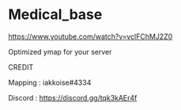 # Medical_base

https://www.youtube.com/watch?v=vclFChMJ2Z0

Optimized ymap for your server

CREDIT

Mapping : iakkoise#4334

Discord : https://discord.gg/tqk3kAEr4f

